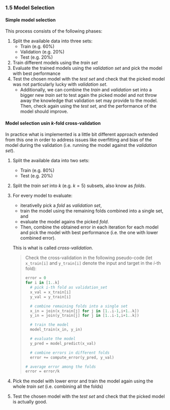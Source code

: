 ### 1.5 Model Selection
#### Simple model selection
This process consists of the following phases:
1. Split the available data into three sets:
   - Train (e.g. $60\%$)
   - Validation (e.g. $20\%$)
   - Test (e.g. $20\%$)
1. Train different models using the _train set_
1. Evaluate the trained models using the _validation set_ and pick the model with best performance
1. Test the chosen model with the _test set_ and check that the picked model was not particularly lucky with _validation set_.
   - Additionally, we can combine the _train_ and _validation_ set into a bigger new _train set_ to test again the picked model and not throw away the knowledge that validation set may provide to the model. Then, check again using the _test set_, and the performance of the model should improve.

#### Model selection usin $k$-fold cross-validation
In practice what is implemented is a little bit different approach extended from this one in order to address issues like overfitting and bias of the model during the validation (i.e. running the model against the _validation set_).

1. Split the available data into two sets:
   - Train (e.g. $80\%$)
   - Test (e.g. $20\%$)
1. Split the _train set_ into $k$ (e.g. $k=5$) subsets, also know as _folds_. 
1. For every model to evaluate: 
   - iterativelly pick a _fold_ as _validation set_, 
   - train the model using the remaining folds combined into a single set, and 
   - evaluate the model agains the picked _fold_. 
   - Then, combine the obtained error in each iteration for each model and pick the model with best performance (i.e. the one with lower combined error). 
   
   This is what is called _cross-validation_. 

    >Check the  cross-validation in the following pseudo-code (let `x_train[i]` and `y_train[i]` denote the input and target in the $i$-th fold):
    >```python
    >error = 0
    >for i in [1..k]
    >   # pick i-th fold as validation_set
    >   x_val = x_train[i]
    >   y_val = y_train[i]
    >
    >   # combine remaining folds into a single set  
    >   x_in = join(x_train[j] for j in [1..i-1,i+1..k])
    >   y_in = join(y_train[j] for j in [1..i-1,i+1..k])
    >
    >   # train the model
    >   model_train(x_in, y_in)
    >
    >   # evaluate the model 
    >   y_pred = model_predict(x_val)
    >
    >   # combine errors in different folds
    >   error += compute_error(y_pred, y_val)
    >
    ># average error among the folds
    >error = error/k
    >```
1. Pick the model with lower error and train the model again using the whole _train set_ (i.e. combining all the folds)
1. Test the chosen model with the _test set_ and check that the picked model is actually good.